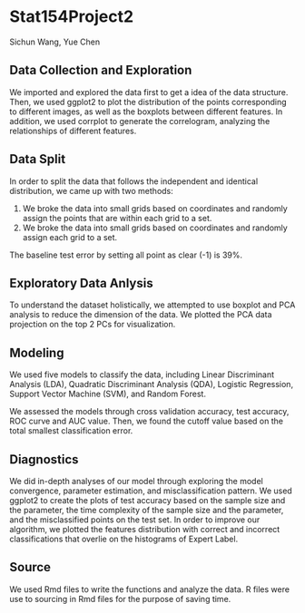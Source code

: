 # Stat154Project2

Sichun Wang, Yue Chen

## Data Collection and Exploration

We imported and explored the data first to get a idea of the data structure. Then, we used ggplot2 to plot the distribution of the points corresponding to different images, as well as the boxplots between different features. In addition, we used corrplot to generate the correlogram, analyzing the relationships of different features. 

## Data Split 
In order to split the data that follows the independent and identical distribution, we came up with two methods:

1. We broke the data into small grids based on coordinates and randomly assign the points that are within each grid to a set. 
2. We broke the data into small grids based on coordinates and randomly assign each grid to a set.

The baseline test error by setting all point as clear (-1) is 39%.

## Exploratory Data Anlysis
To understand the dataset holistically, we attempted to use boxplot and PCA analysis to reduce the dimension of the data. We plotted the PCA data projection on the top 2 PCs for visualization. 

## Modeling
We used five models to classify the data, including Linear Discriminant Analysis (LDA), Quadratic Discriminant Analysis (QDA), Logistic Regression, Support Vector Machine (SVM), and Random Forest. 

We assessed the models through cross validation accuracy, test accuracy, ROC curve and AUC value. Then, we found the cutoff value based on the total smallest classification error. 

## Diagnostics
We did in-depth analyses of our model through exploring the model convergence, parameter estimation, and misclassification pattern. We used ggplot2 to create the plots of test accuracy based on the sample size and the parameter, the time complexity of the sample size and the parameter, and the misclassified points on the test set. In order to improve our algorithm, we plotted the features distribution with correct and incorrect classifications that overlie on the histograms of Expert Label.   

## Source
We used Rmd files to write the functions and analyze the data. R files were use to sourcing in Rmd files for the purpose of saving time.
